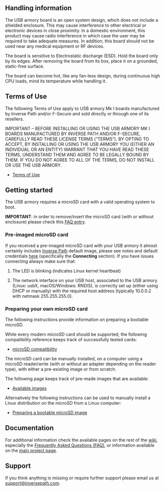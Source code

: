 ## Handling information

The USB armory board is an open system design, which does not include a
shielded enclosure. This may cause interference to other electrical or
electronic devices in close proximity. In a domestic environment, this product
may cause radio interference in which case the user may be required to take
adequate measures. In addition, this board should not be used near any medical
equipment or RF devices.

The board is sensitive to Electrostatic discharge (ESD). Hold the board only by
its edges. After removing the board from its box, place it on a grounded,
static-free surface.

The board can become hot, like any fan-less design, during continuous high CPU
loads, mind its temperature while handling it.

## Terms of Use

The following Terms of Use apply to USB armory Mk I boards manufactured by Inverse Path and/or F-Secure and sold directly or through one of its resellers.

IMPORTANT – BEFORE INSTALLING OR USING THE USB ARMORY MK I BOARDS MANUFACTURED BY INVERSE PATH AND/OR F-SECURE, CAREFULLY READ THESE LICENSE TERMS (”TERMS”). BY OPTING TO ACCEPT, BY INSTALLING OR USING THE USB ARMORY YOU (EITHER AN INDIVIDUAL OR AN ENTITY) WARRANT THAT YOU HAVE READ THESE TERMS, UNDERSTAND THEM AND AGREE TO BE LEGALLY BOUND BY THEM. IF YOU DO NOT AGREE TO ALL OF THE TERMS, DO NOT INSTALL OR USE THE USB ARMORY.

  * [Terms of Use](https://github.com/inversepath/usbarmory/wiki/Terms-of-Use)

## Getting started

The USB armory requires a microSD card with a valid operating system to boot.

**IMPORTANT**: in order to remove/insert the microSD card (with or without enclosure) please check this [FAQ entry](https://github.com/inversepath/usbarmory/wiki/Frequently-Asked-Questions-(FAQ)#how-can-i-removeinsert-the-microsd-card).

### Pre-imaged microSD card

If you received a pre-imaged microSD card with your USB armory it almost certainly includes [Inverse Path](https://inversepath.com) default image, please see notes and default credentials [here](https://github.com/inversepath/usbarmory-debian-base_image/releases) (specifically the **Connecting** section). If you have issues connecting always make sure that:

1. The LED is blinking (indicates Linux kernel heartbeat)

2. The network interface on your USB host, associated to the USB armory (Linux: usbX, macOS/Windows: RNDIS), is correctly set up (either using DHCP or manually) with the required host address (typically 10.0.0.2 with netmask 255.255.255.0).

### Preparing your own microSD card

The following instructions provide information on preparing a bootable microSD.

While every modern microSD card should be supported, the following
compatibility reference keeps track of successfully tested cards:

* [microSD compatibility](https://github.com/inversepath/usbarmory/wiki/microSD-compatibility)

The microSD card can be manually installed, on a computer using a microSD
reader/write (with or without an adapter depending on the reader type), with
either a pre-existing image or from scratch.

The following page keeps track of pre-made images that are available:

* [Available images](https://github.com/inversepath/usbarmory/wiki/Available-images)

Alternatively the following instructions can be used to manually install a
Linux distribution on the microSD from a Linux computer:

* [Preparing a bootable microSD image](https://github.com/inversepath/usbarmory/wiki/Preparing-a-bootable-microSD-image)

## Documentation

For additional information check the available pages on the rest of the [wiki](https://github.com/inversepath/usbarmory/wiki), especially the [Frequently Asked Questions (FAQ)](https://github.com/inversepath/usbarmory/wiki/Frequently-Asked-Questions-(FAQ)), or information available on the [main project page](https://inversepath.com/usbarmory).

## Support

If you think anything is missing or require further support please email us at support@inversepath.com.
